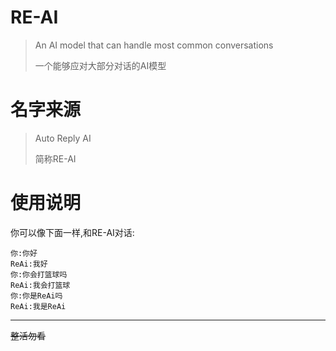 # RE-AI

> An AI model that can handle most common conversations
>
> 一个能够应对大部分对话的AI模型

# 名字来源
> Auto Reply AI
>
> 简称RE-AI

# 使用说明
你可以像下面一样,和RE-AI对话:

```text
你:你好
ReAi:我好
你:你会打篮球吗
ReAi:我会打篮球
你:你是ReAi吗
ReAi:我是ReAi
```

---

~~整活勿看~~